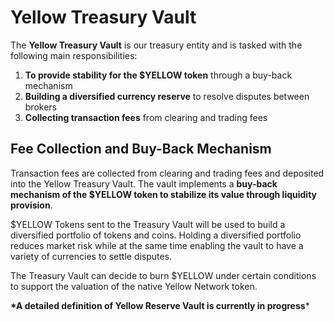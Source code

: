 # Yellow Treasury Vault

The **Yellow Treasury Vault** is our treasury entity and is tasked with the following main responsibilities:

1. **To provide stability for the $YELLOW token** through a buy-back mechanism
2. **Building a diversified currency reserve** to resolve disputes between brokers
3. **Collecting transaction fees** from clearing and trading fees

## Fee Collection and Buy-Back Mechanism

Transaction fees are collected from clearing and trading fees and deposited into the Yellow Treasury Vault. The vault implements a **buy-back mechanism of the $YELLOW token to stabilize its value through liquidity provision**.

$YELLOW Tokens sent to the Treasury Vault will be used to build a diversified portfolio of tokens and coins. Holding a diversified portfolio reduces market risk while at the same time enabling the vault to have a variety of currencies to settle disputes.

The Treasury Vault can decide to burn $YELLOW under certain conditions to support the valuation of the native Yellow Network token.

**\*A detailed definition of Yellow Reserve Vault is currently in progress**\*





